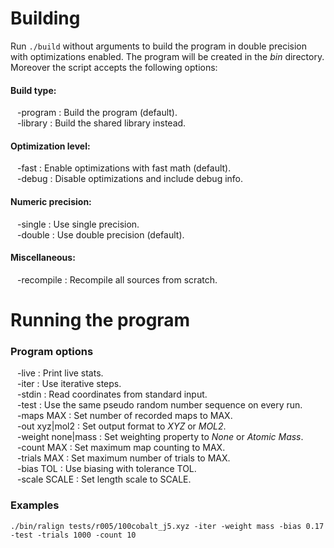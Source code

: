 Building
========

Run `./build` without arguments to build the program in double precision
with optimizations enabled. The program will be created in the *bin*
directory. Moreover the script accepts the following options:

#### Build type:

&ensp; -program : Build the program (default).  
&ensp; -library : Build the shared library instead.  

#### Optimization level:

&ensp; -fast : Enable optimizations with fast math (default).  
&ensp; -debug : Disable optimizations and include debug info.  

#### Numeric precision:

&ensp; -single : Use single precision.  
&ensp; -double : Use double precision (default).  

#### Miscellaneous:

&ensp; -recompile : Recompile all sources from scratch.  

Running the program
===================

### Program options

&ensp; -live : Print live stats.  
&ensp; -iter : Use iterative steps.  
&ensp; -stdin : Read coordinates from standard input.  
&ensp; -test : Use the same pseudo random number sequence on every run.  
&ensp; -maps MAX : Set number of recorded maps to MAX.  
&ensp; -out xyz|mol2 : Set output format to *XYZ* or *MOL2*.  
&ensp; -weight none|mass : Set weighting property to *None* or *Atomic Mass*.  
&ensp; -count MAX : Set maximum map counting to MAX.  
&ensp; -trials MAX : Set maximum number of trials to MAX.  
&ensp; -bias TOL : Use biasing with tolerance TOL.  
&ensp; -scale SCALE : Set length scale to SCALE.  
 
### Examples

    ./bin/ralign tests/r005/100cobalt_j5.xyz -iter -weight mass -bias 0.17 -test -trials 1000 -count 10
